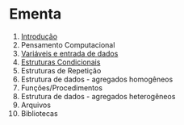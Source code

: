 # Ementa

1. [Introdução](/introduction.md)
2. Pensamento Computacional
3. [Variáveis e entrada de dados](/io.md)
4. [Estruturas Condicionais](/condicionals.md)
5. Estruturas de Repetição
6. Estrutura de dados - agregados homogêneos
7. Funções/Procedimentos
8. Estrutura de dados - agregados heterogêneos
9. Arquivos
10. Bibliotecas



